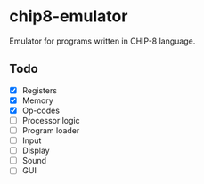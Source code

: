# chip8-emulator
Emulator for programs written in CHIP-8 language.
## Todo
- [x] Registers
- [x] Memory
- [x] Op-codes
- [ ] Processor logic
- [ ] Program loader
- [ ] Input
- [ ] Display
- [ ] Sound
- [ ] GUI